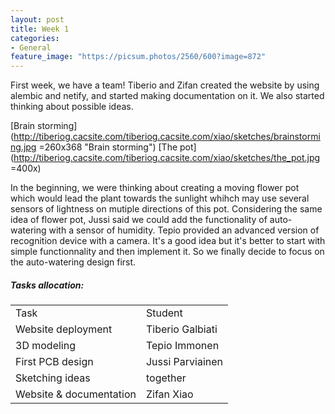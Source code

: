 ```yaml
---
layout: post
title: Week 1
categories:
- General
feature_image: "https://picsum.photos/2560/600?image=872"
---
```


<p>First week, we have a team! Tiberio and Zifan created the website by using alembic and netify, and started making documentation on it. We also started thinking about possible ideas.  
</p>

<!-- <img url="http://tiberiog.cacsite.com/tiberiog.cacsite.com/xiao/sketches/brainstorming.jpg"
     alt="brain storming"
     style="float: left; margin: 10px;display:inline;" with="260" height="368"/>

<img url="http://tiberiog.cacsite.com/tiberiog.cacsite.com/xiao/sketches/brainstorming.jpg"
     alt="The pot"
     style="float: left; margin: 10px;display:inline;" with="450" height="368"/> -->

[Brain storming](http://tiberiog.cacsite.com/tiberiog.cacsite.com/xiao/sketches/brainstorming.jpg =260x368 "Brain storming")
[The pot](http://tiberiog.cacsite.com/tiberiog.cacsite.com/xiao/sketches/the_pot.jpg =400x)
<!-- 
{% include figure.html image="http://tiberiog.cacsite.com/tiberiog.cacsite.com/xiao/sketches/brainstorming.jpg" caption="brain storming" width="300" height="425" border="solid 3px rgba(0,0,0,0.2)"%}
{% include figure.html image="http://tiberiog.cacsite.com/tiberiog.cacsite.com/xiao/sketches/the_pot.jpg" caption="The pot" width="400" height="300" %} -->

<p>
In the beginning, we were thinking about creating a moving flower pot which would lead the plant towards the sunlight whihch may use several sensors of lightness on mutiple directions of this pot. Considering the same idea of flower pot, Jussi said we could add the functionality of auto-watering with a sensor of humidity. Tepio provided an advanced version of recognition device with a camera. It's a good idea but it's better to start with simple functionnality and then implement it. So we finally decide to focus on the auto-watering design first.  
</p>


##### Tasks allocation:
<table style= "word-wrap:break-word;word-break:break-all;">
<tr>
<td>Task </td>
<td>Student</td>
</tr>
<tr>
<td>Website deployment </td>
<td>Tiberio Galbiati</td>
</tr>
<tr>
<td>3D modeling </td>
<td>Tepio Immonen</td>
</tr>
<tr>
<td>First PCB design </td>
<td> Jussi Parviainen</td>
</tr>
<tr>
<td>Sketching ideas  </td>
<td>together</td>
</tr>
<tr>
<td>Website & documentation</td>
<td>Zifan Xiao</td>
</tr>
</table>
